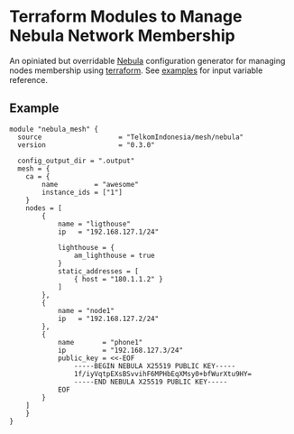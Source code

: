 # Terraform Modules to Manage Nebula Network Membership

An opiniated but overridable [Nebula](https://github.com/slackhq/nebula) configuration generator for managing nodes membership using [terraform](https://github.com/hashicorp/terraform). See [examples](./examples/) for input variable reference.

## Example

```hcl
module "nebula_mesh" {
  source                   = "TelkomIndonesia/mesh/nebula"
  version                  = "0.3.0"
  
  config_output_dir = ".output"
  mesh = {
    ca = {
        name         = "awesome"
        instance_ids = ["1"]
    }
    nodes = [
        {
            name = "ligthouse"
            ip   = "192.168.127.1/24"

            lighthouse = {
                am_lighthouse = true
            }
            static_addresses = [
                { host = "180.1.1.2" }
            ]
        },
        {
            name = "node1"
            ip   = "192.168.127.2/24"
        },
        {
            name       = "phone1"
            ip         = "192.168.127.3/24"
            public_key = <<-EOF
                -----BEGIN NEBULA X25519 PUBLIC KEY-----
                1f/iyVqtpEXsBSvvihF6MPHbEqXMsy0+bfWurXtu9HY=
                -----END NEBULA X25519 PUBLIC KEY-----
            EOF
        }
    ]
    }
}
```
